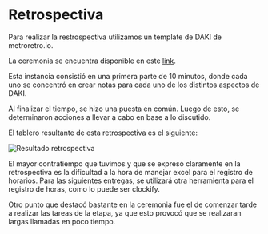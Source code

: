 # Retrospectiva

Para realizar la restrospectiva utilizamos un template de DAKI de metroretro.io.

La ceremonia se encuentra disponible en este [link](https://fi365-my.sharepoint.com/:v:/g/personal/fm251662_fi365_ort_edu_uy/EbCX2lcPFvZCvLAvGZKMJrkB_s8PC2x9IxLb_z3bkXafOg?nav=eyJyZWZlcnJhbEluZm8iOnsicmVmZXJyYWxBcHAiOiJTdHJlYW1XZWJBcHAiLCJyZWZlcnJhbFZpZXciOiJTaGFyZURpYWxvZyIsInJlZmVycmFsQXBwUGxhdGZvcm0iOiJXZWIiLCJyZWZlcnJhbE1vZGUiOiJ2aWV3In19&e=E1IgDW).

Esta instancia consistió en una primera parte de 10 minutos, donde cada uno se concentró en crear notas para cada uno de los distintos aspectos de DAKI. 

Al finalizar el tiempo, se hizo una puesta en común. Luego de esto, se determinaron acciones a llevar a cabo en base a lo discutido.

El tablero resultante de esta retrospectiva es el siguiente:

![Resultado retrospectiva](https://user-images.githubusercontent.com/89142101/268770115-78980437-2106-46de-ab15-26847079575c.png)

El mayor contratiempo que tuvimos y que se expresó claramente en la retrospectiva es la dificultad a la hora de manejar excel para el registro de horarios. Para las siguientes entregas, se utilizará otra herramienta para el registro de horas, como lo puede ser clockify.

Otro punto que destacó bastante en la ceremonia fue el de comenzar tarde a realizar las tareas de la etapa, ya que esto provocó que se realizaran largas llamadas en poco tiempo.